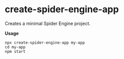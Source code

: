 # create-spider-engine-app
Creates a minimal Spider Engine project.

**Usage**
```
npx create-spider-engine-app my-app
cd my-app
npm start
```
